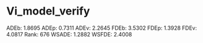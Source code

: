 # Vi_model_verify

ADEb: 1.8695
ADEp: 0.7311
ADEv: 2.2645
FDEb: 3.5302
FDEp: 1.3928
FDEv: 4.0817
Rank: 676
WSADE: 1.2882
WSFDE: 2.4008
